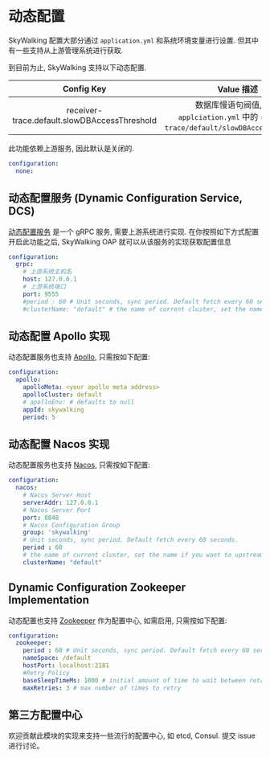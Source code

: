 # 动态配置

SkyWalking 配置大部分通过 `application.yml` 和系统环境变量进行设置.
但其中有一些支持从上游管理系统进行获取.

到目前为止, SkyWalking 支持以下动态配置.

| Config Key | Value 描述 | Value 格式示例 |
|:----:|:----:|:----:|
|receiver-trace.default.slowDBAccessThreshold| 数据库慢语句阀值, 覆盖 `applciation.yml` 中的 `receiver-trace/default/slowDBAccessThreshold`. | default:200,mongodb:50|


此功能依赖上游服务, 因此默认是关闭的.

```yaml
configuration:
  none:
```

## 动态配置服务 (Dynamic Configuration Service, DCS)
[动态配置服务](../../../../oap-server/server-configuration/grpc-configuration-sync/src/main/proto/configuration-service.proto) 
是一个 gRPC 服务, 需要上游系统进行实现.
在你按照如下方式配置开启此功能之后, SkyWalking OAP 就可以从该服务的实现获取配置信息

```yaml
configuration:
  grpc:
    # 上游系统主机名
    host: 127.0.0.1
    # 上游系统端口
    port: 9555
    #period : 60 # Unit seconds, sync period. Default fetch every 60 seconds.
    #clusterName: "default" # the name of current cluster, set the name if you want to upstream system known.  
```

## 动态配置 Apollo 实现

动态配置服务也支持 [Apollo](https://github.com/ctripcorp/apollo/), 只需按如下配置:

```yaml
configuration:
  apollo:
    apolloMeta: <your apollo meta address>
    apolloCluster: default
    # apolloEnv: # defaults to null
    appId: skywalking
    period: 5
```

## 动态配置 Nacos 实现

动态配置服务也支持 [Nacos](https://github.com/alibaba/nacos), 只需按如下配置:

```yaml
configuration:
  nacos:
    # Nacos Server Host
    serverAddr: 127.0.0.1
    # Nacos Server Port
    port: 8848
    # Nacos Configuration Group
    group: 'skywalking'
    # Unit seconds, sync period. Default fetch every 60 seconds.
    period : 60
    # the name of current cluster, set the name if you want to upstream system known.
    clusterName: "default"
```

## Dynamic Configuration Zookeeper Implementation

动态配置也支持 [Zookeeper](https://github.com/apache/zookeeper) 作为配置中心, 如需启用, 只需按如下配置:

```yaml
configuration:
  zookeeper:
    period : 60 # Unit seconds, sync period. Default fetch every 60 seconds.
    nameSpace: /default
    hostPort: localhost:2181
    #Retry Policy
    baseSleepTimeMs: 1000 # initial amount of time to wait between retries
    maxRetries: 3 # max number of times to retry
```

## 第三方配置中心
欢迎贡献此模块的实现来支持一些流行的配置中心, 如 etcd, Consul. 提交 issue 进行讨论。



